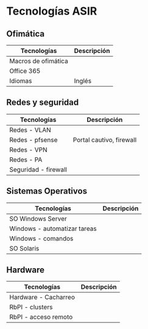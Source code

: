 
# Tecnologías ASIR

## Ofimática

| Tecnologías          | Descripción |
| -------------------- | ----------- |
| Macros de ofimática  | |
| Office 365           | |
| Idiomas              | Inglés |

## Redes y seguridad

| Tecnologías          | Descripción |
| -------------------- | ----------- |
| Redes - VLAN         | |
| Redes - pfsense      | Portal cautivo, firewall |
| Redes - VPN          | |
| Redes - PA           | |
| Seguridad - firewall | |

## Sistemas Operativos

| Tecnologías          | Descripción |
| -------------------- | ----------- |
| SO Windows Server    | |
| Windows - automatizar tareas | |
| Windows - comandos   | |
| SO Solaris           | |

## Hardware

| Tecnologías          | Descripción |
| -------------------- | ----------- |
| Hardware - Cacharreo | |
| RbPI - clusters      | |
| RbPI - acceso remoto | |

